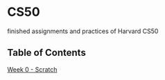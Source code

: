 # CS50
finished assignments and practices of Harvard CS50

## Table of Contents
[Week 0 - Scratch](https://github.com/JeremyJi10/CS50/blob/master/PenaltyKicks.sb3)
